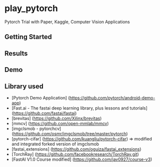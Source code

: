 # play_pytorch
Pytorch Trial with Paper, Kaggle, Computer Vision Applications

## Getting Started

## Results

## Demo

## Library used
- [Pytorch Demo Application] (https://github.com/pytorch/android-demo-app)
- [Fast.ai - The fastai deep learning library, plus lessons and tutorials] (https://github.com/fastai/fastai)
- [brevitas] (https://github.com/Xilinx/brevitas)
- [mmcv] (https://github.com/open-mmlab/mmcv) 
- [imgclsmob - pytorchcv] (https://github.com/osmr/imgclsmob/tree/master/pytorch) 
- [pytorch-cifar] (https://github.com/kuangliu/pytorch-cifar) => modified and integrated forked version of imgclsmob
- [fastai_extensions] (https://github.com/oguiza/fastai_extensions) 
- [TorchRay] (https://github.com/facebookresearch/TorchRay.git) 
- [FastAI V1.0 Course modified] (https://github.com/jav0927/course-v3)

